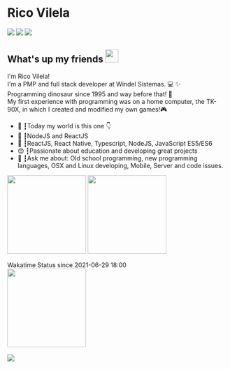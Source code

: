 # Rico Vilela
<a href="https://linkedin.com/in/ricovilela"><img src="https://img.shields.io/badge/linkedin-0077B5.svg?style=for-the-badge&logo=linkedin&logoColor=white"></a>
<a href="https://instagram.com/ricovilela"><img src="https://img.shields.io/badge/instagram-E4405F.svg?style=for-the-badge&logo=instagram&logoColor=white"></a>
<a href="mailto:rico.vilela@gmail.com"><img src="https://img.shields.io/badge/e‑mail-D14836.svg?style=for-the-badge&logo=GMail&logoColor=white"></a>

## What's up my friends <img src="https://media.giphy.com/media/hvRJCLFzcasrR4ia7z/giphy.gif" width="30px">
I'm Rico Vilela!<br>
I'm a PMP and full stack developer at Windel Sistemas. 💻 ✨<br>
Programming dinosaur since 1995 and way before that! 🦖<br>
My first experience with programming was on a home computer, the TK-90X, in which I created and modified my own games!🎮

<ul>
  <li>🚀 ┇Today my world is this one 👇</li>
  <li>💜 ┇NodeJS and ReactJS</li>
  <li>🥋 ┇ReactJS, React Native, Typescript, NodeJS, JavaScript ES5/ES6</li>
  <li>😍 ┇Passionate about education and developing great projects</li>
  <li>💬 ┇Ask me about: Old school programming, new programming languages, OSX and Linux developing, Mobile, Server and code issues.</li>
</ul>

<div>
  <img height="180em" align="center" src="https://github-readme-stats.vercel.app/api?username=ricovilela&show_icons=true&theme=react&include_all_commits=true&count_private=true"/>
  <img height="180em" align="center" src="https://github-readme-stats.vercel.app/api/top-langs/?username=ricovilela&layout=compact&langs_count=16&theme=react&exclude_repo=porat-site-coming-soon"/>
  <br /><br />
  <span>Wakatime Status since 2021-06-29 18:00</span>
  <br />
  <a href="https://wakatime.com/@ricovilela"><img height="180em" align="center" src="https://github-readme-stats.vercel.app/api/wakatime/?username=@ricovilela"/></a>
</div>
<br />
<img src="https://visitor-badge.glitch.me/badge?page_id=ricovilela" />
